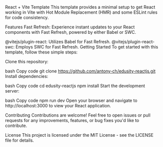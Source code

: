 React + Vite Template
This template provides a minimal setup to get React working in Vite with Hot Module Replacement (HMR) and some ESLint rules for code consistency.

Features
Fast Refresh: Experience instant updates to your React components with Fast Refresh, powered by either Babel or SWC.

@vitejs/plugin-react: Utilizes Babel for Fast Refresh.
@vitejs/plugin-react-swc: Employs SWC for Fast Refresh.
Getting Started
To get started with this template, follow these simple steps:

Clone this repository:

bash
Copy code
git clone https://github.com/antony-ch/edusity-reactjs.git
Install dependencies:

bash
Copy code
cd edusity-reactjs
npm install
Start the development server:

bash
Copy code
npm run dev
Open your browser and navigate to http://localhost:3000 to view your React application.

Contributing
Contributions are welcome! Feel free to open issues or pull requests for any improvements, features, or bug fixes you'd like to contribute.

License
This project is licensed under the MIT License - see the LICENSE file for details.
